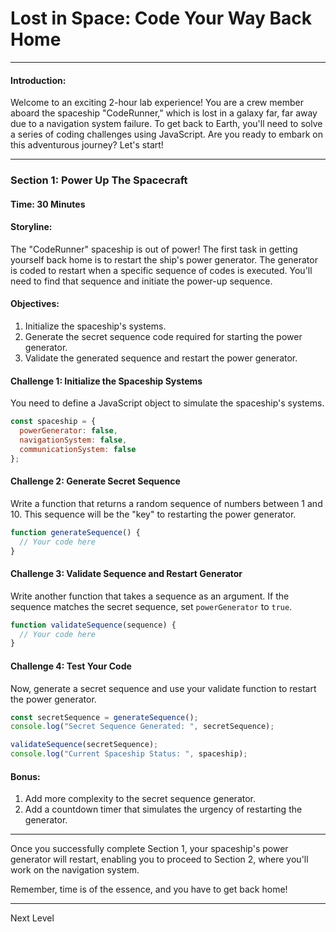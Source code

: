 # Lost in Space: Code Your Way Back Home

---

#### Introduction:
Welcome to an exciting 2-hour lab experience! You are a crew member aboard the spaceship "CodeRunner," which is lost in a galaxy far, far away due to a navigation system failure. To get back to Earth, you'll need to solve a series of coding challenges using JavaScript. Are you ready to embark on this adventurous journey? Let's start!

---

### Section 1: Power Up The Spacecraft

#### Time: 30 Minutes

#### Storyline:
The "CodeRunner" spaceship is out of power! The first task in getting yourself back home is to restart the ship's power generator. The generator is coded to restart when a specific sequence of codes is executed. You'll need to find that sequence and initiate the power-up sequence.

#### Objectives:
1. Initialize the spaceship's systems.
2. Generate the secret sequence code required for starting the power generator.
3. Validate the generated sequence and restart the power generator.

#### Challenge 1: Initialize the Spaceship Systems

You need to define a JavaScript object to simulate the spaceship's systems.

```javascript
const spaceship = {
  powerGenerator: false,
  navigationSystem: false,
  communicationSystem: false
};
```

#### Challenge 2: Generate Secret Sequence

Write a function that returns a random sequence of numbers between 1 and 10. This sequence will be the "key" to restarting the power generator.

```javascript
function generateSequence() {
  // Your code here
}
```

#### Challenge 3: Validate Sequence and Restart Generator

Write another function that takes a sequence as an argument. If the sequence matches the secret sequence, set `powerGenerator` to `true`.

```javascript
function validateSequence(sequence) {
  // Your code here
}
```

#### Challenge 4: Test Your Code

Now, generate a secret sequence and use your validate function to restart the power generator.

```javascript
const secretSequence = generateSequence();
console.log("Secret Sequence Generated: ", secretSequence);

validateSequence(secretSequence);
console.log("Current Spaceship Status: ", spaceship);
```

#### Bonus:

1. Add more complexity to the secret sequence generator.
2. Add a countdown timer that simulates the urgency of restarting the generator.

---

Once you successfully complete Section 1, your spaceship's power generator will restart, enabling you to proceed to Section 2, where you'll work on the navigation system.

Remember, time is of the essence, and you have to get back home!

---

Next Level
